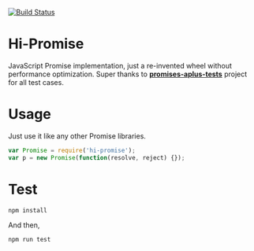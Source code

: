 <a href="https://circleci.com/gh/hi-plan/hi-promise/tree/master"><img src="https://img.shields.io/circleci/project/hi-plan/hi-promise/master.svg" alt="Build Status"></a>
# Hi-Promise
JavaScript Promise implementation, just a re-invented wheel without performance optimization.
Super thanks to [**promises-aplus-tests**](https://github.com/promises-aplus/promises-tests) project for all test cases.

# Usage
Just use it like any other Promise libraries.

```javascript
var Promise = require('hi-promise');
var p = new Promise(function(resolve, reject) {});
```

# Test
```npm install```

And then,

```npm run test```
